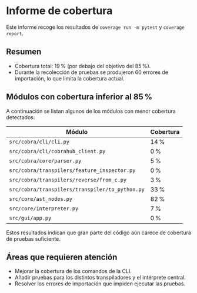 # Informe de cobertura

Este informe recoge los resultados de `coverage run -m pytest` y `coverage report`.

## Resumen

- Cobertura total: 19 % (por debajo del objetivo del 85 %).
- Durante la recolección de pruebas se produjeron 60 errores de importación, lo que limita la cobertura actual.

## Módulos con cobertura inferior al 85 %

A continuación se listan algunos de los módulos con menor cobertura detectados:

| Módulo | Cobertura |
| --- | --- |
| `src/cobra/cli/cli.py` | 14 % |
| `src/cobra/cli/cobrahub_client.py` | 0 % |
| `src/cobra/core/parser.py` | 5 % |
| `src/cobra/transpilers/feature_inspector.py` | 0 % |
| `src/cobra/transpilers/reverse/from_c.py` | 3 % |
| `src/cobra/transpilers/transpiler/to_python.py` | 33 % |
| `src/core/ast_nodes.py` | 82 % |
| `src/core/interpreter.py` | 7 % |
| `src/gui/app.py` | 0 % |

Estos resultados indican que gran parte del código aún carece de cobertura de pruebas suficiente.

## Áreas que requieren atención

- Mejorar la cobertura de los comandos de la CLI.
- Añadir pruebas para los distintos transpiladores y el intérprete central.
- Resolver los errores de importación que impiden ejecutar las pruebas.

